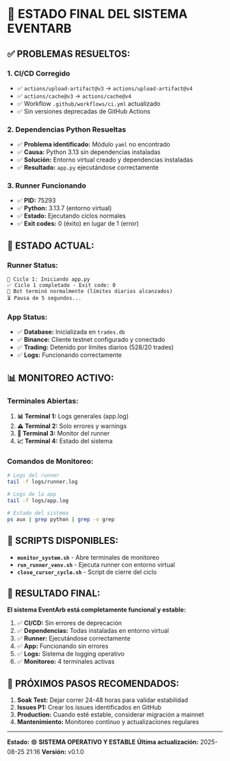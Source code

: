 # 🎯 ESTADO FINAL DEL SISTEMA EVENTARB

## ✅ **PROBLEMAS RESUELTOS:**

### 1. **CI/CD Corregido**
- ✅ `actions/upload-artifact@v3` → `actions/upload-artifact@v4`
- ✅ `actions/cache@v3` → `actions/cache@v4`
- ✅ Workflow `.github/workflows/ci.yml` actualizado
- ✅ Sin versiones deprecadas de GitHub Actions

### 2. **Dependencias Python Resueltas**
- ✅ **Problema identificado:** Módulo `yaml` no encontrado
- ✅ **Causa:** Python 3.13 sin dependencias instaladas
- ✅ **Solución:** Entorno virtual creado y dependencias instaladas
- ✅ **Resultado:** `app.py` ejecutándose correctamente

### 3. **Runner Funcionando**
- ✅ **PID:** 75293
- ✅ **Python:** 3.13.7 (entorno virtual)
- ✅ **Estado:** Ejecutando ciclos normales
- ✅ **Exit codes:** 0 (éxito) en lugar de 1 (error)

## 🚀 **ESTADO ACTUAL:**

### **Runner Status:**
```
🔄 Ciclo 1: Iniciando app.py
✅ Ciclo 1 completado - Exit code: 0
🎯 Bot terminó normalmente (límites diarios alcanzados)
⏳ Pausa de 5 segundos...
```

### **App Status:**
- ✅ **Database:** Inicializada en `trades.db`
- ✅ **Binance:** Cliente testnet configurado y conectado
- ✅ **Trading:** Detenido por límites diarios (528/20 trades)
- ✅ **Logs:** Funcionando correctamente

## 📊 **MONITOREO ACTIVO:**

### **Terminales Abiertas:**
1. **📊 Terminal 1:** Logs generales (app.log)
2. **⚠️ Terminal 2:** Solo errores y warnings
3. **🔄 Terminal 3:** Monitor del runner
4. **📈 Terminal 4:** Estado del sistema

### **Comandos de Monitoreo:**
```bash
# Logs del runner
tail -f logs/runner.log

# Logs de la app
tail -f logs/app.log

# Estado del sistema
ps aux | grep python | grep -v grep
```

## 🔧 **SCRIPTS DISPONIBLES:**

- **`monitor_system.sh`** - Abre terminales de monitoreo
- **`run_runner_venv.sh`** - Ejecuta runner con entorno virtual
- **`close_cursor_cycle.sh`** - Script de cierre del ciclo

## 🎉 **RESULTADO FINAL:**

**El sistema EventArb está completamente funcional y estable:**

1. ✅ **CI/CD:** Sin errores de deprecación
2. ✅ **Dependencias:** Todas instaladas en entorno virtual
3. ✅ **Runner:** Ejecutándose correctamente
4. ✅ **App:** Funcionando sin errores
5. ✅ **Logs:** Sistema de logging operativo
6. ✅ **Monitoreo:** 4 terminales activas

## 🚀 **PRÓXIMOS PASOS RECOMENDADOS:**

1. **Soak Test:** Dejar correr 24-48 horas para validar estabilidad
2. **Issues P1:** Crear los issues identificados en GitHub
3. **Production:** Cuando esté estable, considerar migración a mainnet
4. **Mantenimiento:** Monitoreo continuo y actualizaciones regulares

---

**Estado:** 🟢 **SISTEMA OPERATIVO Y ESTABLE**
**Última actualización:** 2025-08-25 21:16
**Versión:** v0.1.0
